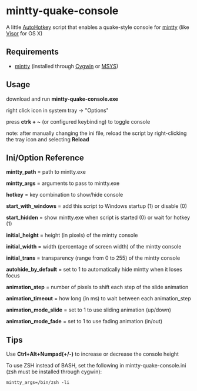 # mintty-quake-console

A little [AutoHotkey](http://www.autohotkey.com/) script that enables a quake-style console for [mintty](http://code.google.com/p/mintty/) (like [Visor](http://visor.binaryage.com/) for OS X)

## Requirements
- [mintty](http://code.google.com/p/mintty/) (installed through [Cygwin](http://www.cygwin.com) or [MSYS](http://www.mingw.org/wiki/MSYS))

## Usage
download and run **mintty-quake-console.exe**

right click icon in system tray -> "Options"

press **ctrk + ~** (or configured keybinding) to toggle console

note: after manually changing the ini file, reload the script by right-clicking the tray icon and selecting **Reload**

## Ini/Option Reference
**mintty_path** = path to mintty.exe  

**mintty_args** = arguments to pass to mintty.exe  

**hotkey** = key combination to show/hide console

**start_with_windows** = add this script to Windows startup (1) or disable (0)

**start_hidden** = show mintty.exe when script is started (0) or wait for hotkey (1)  

**initial_height** = height (in pixels) of the mintty console  

**initial_width** = width (percentage of screen width) of the mintty console  

**initial_trans** = transparency (range from 0 to 255) of the mintty console  

**autohide_by_default** = set to 1 to automatically hide mintty when it loses focus

**animation_step** = number of pixels to shift each step of the slide animation  

**animation_timeout** = how long (in ms) to wait between each animation_step

**animation_mode_slide** = set to 1 to use sliding animation (up/down)

**animation_mode_fade** = set to 1 to use fading animation (in/out)

## Tips

Use **Ctrl+Alt+Numpad(+/-)** to increase or decrease the console height

To use ZSH instead of BASH, set the following in mintty-quake-console.ini (zsh must be installed through cygwin):

	mintty_args=/bin/zsh -li

